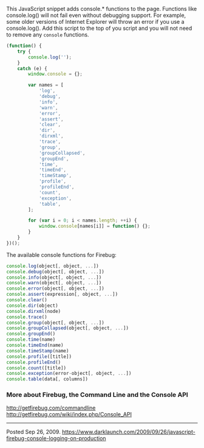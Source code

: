 This JavaScript snippet adds console.* functions to the page. Functions like console.log() will not fail even without debugging support. For example, some older versions of Internet Explorer will throw an error if you use a console.log(). Add this script to the top of you script and you will not need to remove any `console` functions.

```javascript
(function() {
    try {
        console.log('');
    }
    catch (e) {
        window.console = {};

        var names = [
            'log',
            'debug',
            'info',
            'warn',
            'error',
            'assert',
            'clear',
            'dir',
            'dirxml',
            'trace',
            'group',
            'groupCollapsed',
            'groupEnd',
            'time',
            'timeEnd',
            'timeStamp',
            'profile',
            'profileEnd',
            'count',
            'exception',
            'table',
        ];

        for (var i = 0; i < names.length; ++i) {
            window.console[names[i]] = function() {};
        }
    }
})();
```

The available console functions for Firebug:

```javascript
console.log(object[, object, ...])
console.debug(object[, object, ...])
console.info(object[, object, ...])
console.warn(object[, object, ...])
console.error(object[, object, ...])
console.assert(expression[, object, ...])
console.clear()
console.dir(object)
console.dirxml(node)
console.trace()
console.group(object[, object, ...])
console.groupCollapsed(object[, object, ...])
console.groupEnd()
console.time(name)
console.timeEnd(name)
console.timeStamp(name)
console.profile([title])
console.profileEnd()
console.count([title])
console.exception(error-object[, object, ...])
console.table(data[, columns])
```

### More about Firebug, the Command Line and the Console API
http://getfirebug.com/commandline
http://getfirebug.com/wiki/index.php/Console_API

---

Posted Sep 26, 2009.
https://www.darklaunch.com/2009/09/26/javascript-firebug-console-logging-on-production